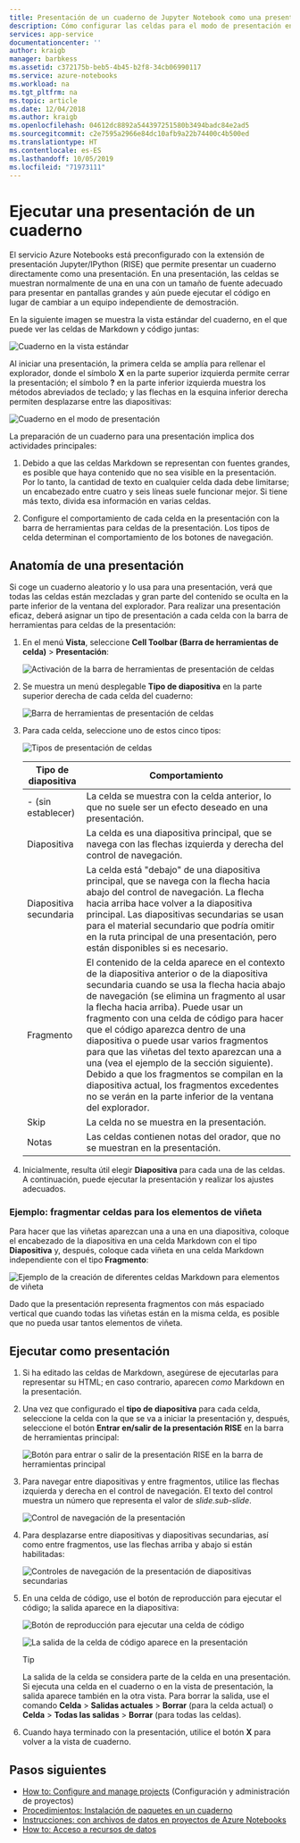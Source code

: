 ```yaml
---
title: Presentación de un cuaderno de Jupyter Notebook como una presentación en Azure
description: Cómo configurar las celdas para el modo de presentación en un cuaderno de Jupyter Notebook y, después, realizar la presentación con la extensión RISE.
services: app-service
documentationcenter: ''
author: kraigb
manager: barbkess
ms.assetid: c372175b-beb5-4b45-b2f8-34cb06990117
ms.service: azure-notebooks
ms.workload: na
ms.tgt_pltfrm: na
ms.topic: article
ms.date: 12/04/2018
ms.author: kraigb
ms.openlocfilehash: 04612dc8892a544397251580b3494badc84e2ad5
ms.sourcegitcommit: c2e7595a2966e84dc10afb9a22b74400c4b500ed
ms.translationtype: HT
ms.contentlocale: es-ES
ms.lasthandoff: 10/05/2019
ms.locfileid: "71973111"
---
```

# <a name="run-a-notebook-slideshow"></a>Ejecutar una presentación de un cuaderno

El servicio Azure Notebooks está preconfigurado con la extensión de presentación Jupyter/IPython (RISE) que permite presentar un cuaderno directamente como una presentación. En una presentación, las celdas se muestran normalmente de una en una con un tamaño de fuente adecuado para presentar en pantallas grandes y aún puede ejecutar el código en lugar de cambiar a un equipo independiente de demostración.

En la siguiente imagen se muestra la vista estándar del cuaderno, en el que puede ver las celdas de Markdown y código juntas:

![Cuaderno en la vista estándar](media/slideshow/slideshow-notebook-view.png)

Al iniciar una presentación, la primera celda se amplía para rellenar el explorador, donde el símbolo **X** en la parte superior izquierda permite cerrar la presentación; el símbolo **?** en la parte inferior izquierda muestra los métodos abreviados de teclado; y las flechas en la esquina inferior derecha permiten desplazarse entre las diapositivas:

![Cuaderno en el modo de presentación](media/slideshow/slideshow-slide-view.png)

La preparación de un cuaderno para una presentación implica dos actividades principales:

1. Debido a que las celdas Markdown se representan con fuentes grandes, es posible que haya contenido que no sea visible en la presentación. Por lo tanto, la cantidad de texto en cualquier celda dada debe limitarse; un encabezado entre cuatro y seis líneas suele funcionar mejor. Si tiene más texto, divida esa información en varias celdas.

2. Configure el comportamiento de cada celda en la presentación con la barra de herramientas para celdas de la presentación. Los tipos de celda determinan el comportamiento de los botones de navegación.

## <a name="the-anatomy-of-a-slideshow"></a>Anatomía de una presentación

Si coge un cuaderno aleatorio y lo usa para una presentación, verá que todas las celdas están mezcladas y gran parte del contenido se oculta en la parte inferior de la ventana del explorador. Para realizar una presentación eficaz, deberá asignar un tipo de presentación a cada celda con la barra de herramientas para celdas de la presentación:

1. En el menú **Vista**, seleccione **Cell Toolbar (Barra de herramientas de celda)**  > **Presentación**:

    ![Activación de la barra de herramientas de presentación de celdas](media/slideshow/slideshow-view-cell-toolbar.png)

1. Se muestra un menú desplegable **Tipo de diapositiva** en la parte superior derecha de cada celda del cuaderno:

    ![Barra de herramientas de presentación de celdas](media/slideshow/slideshow-cell-toolbar.png)

1. Para cada celda, seleccione uno de estos cinco tipos:

    ![Tipos de presentación de celdas](media/slideshow/slideshow-cell-slide-types.png)

    | Tipo de diapositiva | Comportamiento |
    | --- | --- |
    | - (sin establecer) | La celda se muestra con la celda anterior, lo que no suele ser un efecto deseado en una presentación. |
    | Diapositiva | La celda es una diapositiva principal, que se navega con las flechas izquierda y derecha del control de navegación. |
    | Diapositiva secundaria | La celda está "debajo" de una diapositiva principal, que se navega con la flecha hacia abajo del control de navegación. La flecha hacia arriba hace volver a la diapositiva principal. Las diapositivas secundarias se usan para el material secundario que podría omitir en la ruta principal de una presentación, pero están disponibles si es necesario. |
    | Fragmento | El contenido de la celda aparece en el contexto de la diapositiva anterior o de la diapositiva secundaria cuando se usa la flecha hacia abajo de navegación (se elimina un fragmento al usar la flecha hacia arriba). Puede usar un fragmento con una celda de código para hacer que el código aparezca dentro de una diapositiva o puede usar varios fragmentos para que las viñetas del texto aparezcan una a una (vea el ejemplo de la sección siguiente). Debido a que los fragmentos se compilan en la diapositiva actual, los fragmentos excedentes no se verán en la parte inferior de la ventana del explorador. |
    | Skip | La celda no se muestra en la presentación. |
    | Notas | Las celdas contienen notas del orador, que no se muestran en la presentación. |

1. Inicialmente, resulta útil elegir **Diapositiva** para cada una de las celdas. A continuación, puede ejecutar la presentación y realizar los ajustes adecuados.

### <a name="example-fragment-cells-for-bullet-items"></a>Ejemplo: fragmentar celdas para los elementos de viñeta

Para hacer que las viñetas aparezcan una a una en una diapositiva, coloque el encabezado de la diapositiva en una celda Markdown con el tipo **Diapositiva** y, después, coloque cada viñeta en una celda Markdown independiente con el tipo **Fragmento**:

![Ejemplo de la creación de diferentes celdas Markdown para elementos de viñeta](media/slideshow/slideshow-fragments.png)

Dado que la presentación representa fragmentos con más espaciado vertical que cuando todas las viñetas están en la misma celda, es posible que no pueda usar tantos elementos de viñeta.

## <a name="run-the-slideshow"></a>Ejecutar como presentación

1. Si ha editado las celdas de Markdown, asegúrese de ejecutarlas para representar su HTML; en caso contrario, aparecen *como* Markdown en la presentación.

1. Una vez que configurado el **tipo de diapositiva** para cada celda, seleccione la celda con la que se va a iniciar la presentación y, después, seleccione el botón **Entrar en/salir de la presentación RISE** en la barra de herramientas principal:

    ![Botón para entrar o salir de la presentación RISE en la barra de herramientas principal](media/slideshow/slideshow-start.png)

1. Para navegar entre diapositivas y entre fragmentos, utilice las flechas izquierda y derecha en el control de navegación. El texto del control muestra un número que representa el valor de *slide.sub-slide*.

    ![Control de navegación de la presentación](media/slideshow/slideshow-navigation-control.png)

1. Para desplazarse entre diapositivas y diapositivas secundarias, así como entre fragmentos, use las flechas arriba y abajo si están habilitadas:

    ![Controles de navegación de la presentación de diapositivas secundarias](media/slideshow/slideshow-navigation-control-subslide.png)

1. En una celda de código, use el botón de reproducción para ejecutar el código; la salida aparece en la diapositiva:

    ![Botón de reproducción para ejecutar una celda de código](media/slideshow/slideshow-run-code-cell.png)

    ![La salida de la celda de código aparece en la presentación](media/slideshow/slideshow-run-code-cell-output.png)

    > [!Tip]
    > La salida de la celda se considera parte de la celda en una presentación. Si ejecuta una celda en el cuaderno o en la vista de presentación, la salida aparece también en la otra vista. Para borrar la salida, use el comando **Celda** > **Salidas actuales** > **Borrar** (para la celda actual) o **Celda**  >  **Todas las salidas** > **Borrar** (para todas las celdas).

1. Cuando haya terminado con la presentación, utilice el botón **X** para volver a la vista de cuaderno.

## <a name="next-steps"></a>Pasos siguientes

- [How to: Configure and manage projects](configure-manage-azure-notebooks-projects.md) (Configuración y administración de proyectos)
- [Procedimientos: Instalación de paquetes en un cuaderno](install-packages-jupyter-notebook.md)
- [Instrucciones: con archivos de datos en proyectos de Azure Notebooks](work-with-project-data-files.md)
- [How to: Acceso a recursos de datos](access-data-resources-jupyter-notebooks.md)
